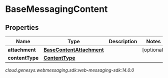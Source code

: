 # BaseMessagingContent


## Properties

| Name | Type | Description | Notes |
| ------------ | ------------- | ------------- | ------------- |
| **attachment** | [**BaseContentAttachment**](BaseContentAttachment) |  |  [optional] |
| **contentType** | [**ContentType**](ContentType) |  |  |




_cloud.genesys.webmessaging.sdk:web-messaging-sdk:14.0.0_
